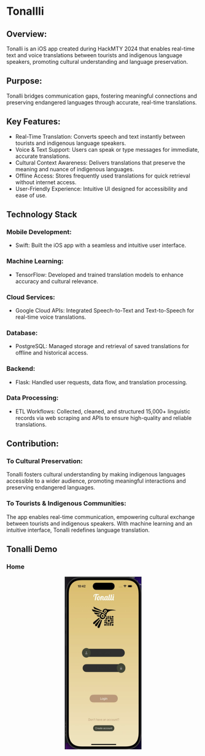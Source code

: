 # Tonallli

## Overview:
Tonalli is an iOS app created during HackMTY 2024 that enables real-time text and voice translations between tourists and indigenous language speakers, promoting cultural understanding and language preservation.

## Purpose:
Tonalli bridges communication gaps, fostering meaningful connections and preserving endangered languages through accurate, real-time translations.

## Key Features:
 * Real-Time Translation: Converts speech and text instantly between tourists and indigenous language speakers.
 * Voice & Text Support: Users can speak or type messages for immediate, accurate translations.
 * Cultural Context Awareness: Delivers translations that preserve the meaning and nuance of indigenous languages.
 * Offline Access: Stores frequently used translations for quick retrieval without internet access.
 * User-Friendly Experience: Intuitive UI designed for accessibility and ease of use.

## Technology Stack
### Mobile Development:
* Swift: Built the iOS app with a seamless and intuitive user interface.
  
### Machine Learning:
* TensorFlow: Developed and trained translation models to enhance accuracy and cultural relevance.

### Cloud Services:
* Google Cloud APIs: Integrated Speech-to-Text and Text-to-Speech for real-time voice translations.

### Database:
* PostgreSQL: Managed storage and retrieval of saved translations for offline and historical access.

### Backend:
* Flask: Handled user requests, data flow, and translation processing.

### Data Processing:
* ETL Workflows: Collected, cleaned, and structured 15,000+ linguistic records via web scraping and APIs to ensure high-quality and reliable translations.

## Contribution:

### To Cultural Preservation:
Tonalli fosters cultural understanding by making indigenous languages accessible to a wider audience, promoting meaningful interactions and preserving endangered languages.

### To Tourists & Indigenous Communities:
The app enables real-time communication, empowering cultural exchange between tourists and indigenous speakers. With machine learning and an intuitive interface, Tonalli redefines language translation.

## Tonalli Demo

### Home
<div align = "center"> 
  <img src = "images/home.jpg" width = "200" height = "450">
</div>
